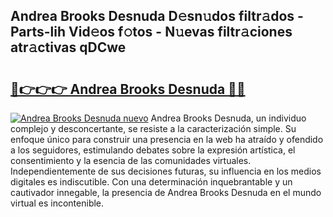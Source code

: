 ## Andrea Brooks Desnuda D𝚎sn𝚞dos filtr𝚊dos - Parts-lih Vid𝚎os f𝚘tos - N𝚞evas filtr𝚊ciones atr𝚊ctivas qDCwe

# <h2><a href="http://mb1jx23.tromn.icu/?c=Andrea+Brooks+Desnuda">🔗👉👉👉 Andrea Brooks Desnuda 🔗🔗</a></h2>

[![Andrea Brooks Desnuda nuevo](https://i.imgur.com/pEAQMta.gif)](http://mb1jx23.tromn.icu/?c=Andrea+Brooks+Desnuda)
Andrea Brooks Desnuda, un individuo complejo y desconcertante, se resiste a la caracterización simple. Su enfoque único para construir una presencia en la web ha atraído y ofendido a los seguidores, estimulando debates sobre la expresión artística, el consentimiento y la esencia de las comunidades virtuales. Independientemente de sus decisiones futuras, su influencia en los medios digitales es indiscutible. Con una determinación inquebrantable y un cautivador innegable, la presencia de Andrea Brooks Desnuda en el mundo virtual es incontenible.
